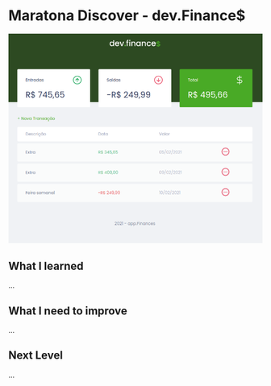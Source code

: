 # Maratona Discover - dev.Finance$

<img src="./img/front-project.png" alt="Screen of the project">

## What I learned

...

## What I need to improve

...

## Next Level

...
